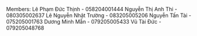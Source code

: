 Members:
Lê Phạm Đức Thịnh	- 058204001444
Nguyễn Thị Anh Thi - 080305002637
Lê Nguyễn Nhật Trường - 083205005206
Nguyễn Tấn Tài - 075205001763
Dương Minh Mẫn - 079205005433
Vũ Tài Đức - 079205048768
